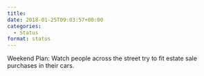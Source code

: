 ```yaml
---
title: 
date: 2018-01-25T09:03:57+00:00
categories: 
  - Status
format: status
---
```

Weekend Plan: Watch people across the street try to fit estate sale purchases in their cars.
